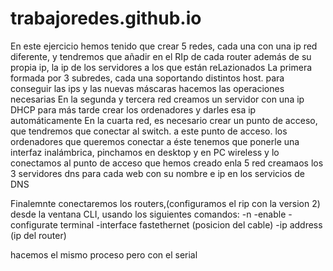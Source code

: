 # trabajoredes.github.io

En este ejercicio hemos tenido que crear 5 redes, cada una con una ip red diferente, y tendremos que añadir en el RIp de cada router además de su propia ip, la ip de los servidores a los que están reLazionados
La primera formada por 3 subredes, cada una soportando distintos host. para conseguir las ips y las nuevas máscaras hacemos las operaciones necesarias 
En la segunda y tercera red creamos un servidor con una ip DHCP para más tarde crear los ordenadores y darles esa ip automáticamente
En la cuarta red, es necesario crear un punto de acceso, que tendremos que conectar al switch. a este punto de acceso. los ordenadores que queremos conectar a éste tenemos que ponerle una interfaz inalámbrica, pinchamos en desktop y en PC wireless y lo conectamos al punto de acceso que hemos creado
enla 5 red creamaos los 3 servidores dns para cada web con su nombre e ip en los servicios de DNS

Finalemnte conectaremos los routers,(configuramos el rip con la version 2) desde la ventana CLI, usando los siguientes comandos:
  -n
  -enable
  -configurate terminal
  -interface fastethernet (posicion del cable)
  -ip address (ip del router)
  
  hacemos el mismo proceso pero con el serial
